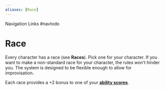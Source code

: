 ```yaml
---
aliases: [Race]
---
```


Navigation Links
#navtodo 

# Race
Every character has a race (see **Races**). Pick one for your character. If you want to make a non-standard race for your character, the rules won’t hinder you. The system is designed to be flexible enough to allow for improvisation.

Each race provides a +2 bonus to one of your **[ability scores](3-Abilities.md)**.
